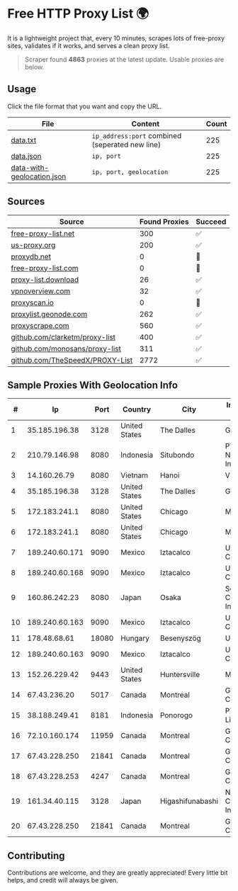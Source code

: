 
# Free HTTP Proxy List 🌍

It is a lightweight project that, every 10 minutes, scrapes lots of free-proxy sites, validates if it works, and serves a clean proxy list.


> Scraper found **4863** proxies at the latest update. Usable proxies are below.

## Usage

Click the file format that you want and copy the URL.


|File|Content|Count|
|----|-------|-----|
|[data.txt](https://raw.githubusercontent.com/themiralay/Proxy-List-World/master/data.txt)|`ip_address:port` combined (seperated new line)|225|
|[data.json](https://raw.githubusercontent.com/themiralay/Proxy-List-World/master/data.json)|`ip, port`|225|
|[data-with-geolocation.json](https://raw.githubusercontent.com/themiralay/Proxy-List-World/master/data-with-geolocation.json)|`ip, port, geolocation`|225|

## Sources

|Source|Found Proxies|Succeed|
|------|-------------|-------|
|[free-proxy-list.net](https://free-proxy-list.net)|300|✅|
|[us-proxy.org](https://www.us-proxy.org)|200|✅|
|[proxydb.net](http://proxydb.net)|0|🚫|
|[free-proxy-list.com](https://free-proxy-list.com/?page=&port=&type%5B%5D=http&type%5B%5D=https&up_time=0&search=Search)|0|🚫|
|[proxy-list.download](https://www.proxy-list.download/HTTP)|26|✅|
|[vpnoverview.com](https://vpnoverview.com/privacy/anonymous-browsing/free-proxy-servers)|32|✅|
|[proxyscan.io](https://www.proxyscan.io)|0|🚫|
|[proxylist.geonode.com](https://proxylist.geonode.com/api/proxy-list?limit=300&page=1&sort_by=lastChecked&sort_type=desc&protocols=http,https)|262|✅|
|[proxyscrape.com](https://api.proxyscrape.com/v2/?request=displayproxies&protocol=http&timeout=10000&country=all&ssl=all&anonymity=all)|560|✅|
|[github.com/clarketm/proxy-list](https://raw.githubusercontent.com/clarketm/proxy-list/master/proxy-list-raw.txt)|400|✅|
|[github.com/monosans/proxy-list](https://raw.githubusercontent.com/monosans/proxy-list/main/proxies/http.txt)|311|✅|
|[github.com/TheSpeedX/PROXY-List](https://raw.githubusercontent.com/TheSpeedX/PROXY-List/master/http.txt)|2772|✅|


## Sample Proxies With Geolocation Info

|#|Ip|Port|Country|City|Internet Service Provider|
|-|--|----|-------|----|-------------------------|
|1|35.185.196.38|3128|United States|The Dalles|Google LLC|
|2|210.79.146.98|8080|Indonesia|Situbondo|PT Petabyte Network Indonesia|
|3|14.160.26.79|8080|Vietnam|Hanoi|VNPT-VNNIC|
|4|35.185.196.38|3128|United States|The Dalles|Google LLC|
|5|172.183.241.1|8080|United States|Chicago|Microsoft|
|6|172.183.241.1|8080|United States|Chicago|Microsoft|
|7|189.240.60.171|9090|Mexico|Iztacalco|Uninet S.A. de C.V.|
|8|189.240.60.168|9090|Mexico|Iztacalco|Uninet S.A. de C.V.|
|9|160.86.242.23|8080|Japan|Osaka|Sony Network Communications Inc|
|10|189.240.60.163|9090|Mexico|Iztacalco|Uninet S.A. de C.V.|
|11|178.48.68.61|18080|Hungary|Besenyszög|UPC|
|12|189.240.60.163|9090|Mexico|Iztacalco|Uninet S.A. de C.V.|
|13|152.26.229.42|9443|United States|Huntersville|MCNC|
|14|67.43.236.20|5017|Canada|Montreal|GloboTech Communications|
|15|38.188.249.41|8181|Indonesia|Ponorogo|PT. Menaksopal Link Nusantara|
|16|72.10.160.174|11959|Canada|Montreal|GloboTech Communications|
|17|67.43.228.250|21841|Canada|Montreal|GloboTech Communications|
|18|67.43.228.253|4247|Canada|Montreal|GloboTech Communications|
|19|161.34.40.115|3128|Japan|Higashifunabashi|NTT PC Communications, Inc.|
|20|67.43.228.250|21841|Canada|Montreal|GloboTech Communications|



## Contributing

Contributions are welcome, and they are greatly appreciated! Every
little bit helps, and credit will always be given.

